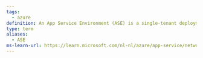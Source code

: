 ```yaml
---
tags:
  - azure
definition: An App Service Environment (ASE) is a single-tenant deployment of the Azure App Service that runs in your virtual network.
type: term
aliases:
  - ASE
ms-learn-url: https://learn.microsoft.com/nl-nl/azure/app-service/networking-features#app-service-environment
---
```


